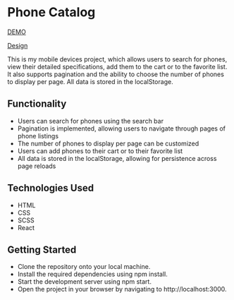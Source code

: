 # Phone Catalog

[DEMO](https://vanyachyzh.github.io/phone_catalog/)

[Design](https://www.figma.com/file/uEetgWenSRxk9jgiym6Yzp/Phone-catalog-redesign?node-id=1%3A2)

This is my mobile devices project, which allows users to search for phones, view their detailed specifications, add them to the cart or to the favorite list. It also supports pagination and the ability to choose the number of phones to display per page. All data is stored in the localStorage.

## Functionality

- Users can search for phones using the search bar
- Pagination is implemented, allowing users to navigate through pages of phone listings
- The number of phones to display per page can be customized
- Users can add phones to their cart or to their favorite list
- All data is stored in the localStorage, allowing for persistence across page reloads

## Technologies Used
- HTML
- CSS
- SCSS
- React

## Getting Started

- Clone the repository onto your local machine.
- Install the required dependencies using npm install.
- Start the development server using npm start.
- Open the project in your browser by navigating to http://localhost:3000.
